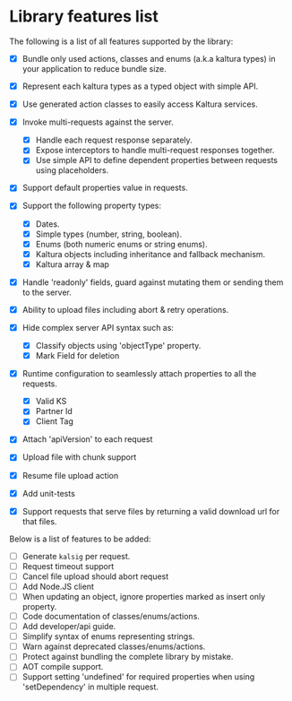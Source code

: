 # Library features list
The following is a list of all features supported by the library:

- [x] Bundle only used actions, classes and enums (a.k.a kaltura types) in your application to reduce bundle size.
- [x] Represent each kaltura types as a typed object with simple API.
- [x] Use generated action classes to easily access Kaltura services.
- [x] Invoke multi-requests against the server.
  - [x] Handle each request response separately.
  - [x] Expose interceptors to handle multi-request responses together.
  - [x] Use simple API to define dependent properties between requests using placeholders.
- [x] Support default properties value in requests.
- [x] Support the following property types:
   - [x] Dates.
   - [x] Simple types (number, string, boolean).
   - [x] Enums (both numeric enums or string enums).
   - [x] Kaltura objects including inheritance and fallback mechanism.
   - [x] Kaltura array & map
- [x] Handle 'readonly' fields, guard against mutating them or sending them to the server.
- [x] Ability to upload files including abort & retry operations.
- [x] Hide complex server API syntax such as:
   - [x] Classify objects using 'objectType' property.
   - [x] Mark Field for deletion
- [x] Runtime configuration to seamlessly attach properties to all the requests.
   - [x] Valid KS
   - [x] Partner Id
   - [x] Client Tag
- [x] Attach 'apiVersion' to each request
- [x] Upload file with chunk support
- [x] Resume file upload action
- [x] Add unit-tests
- [x] Support requests that serve files by returning a valid download url for that files.


 Below is a list of features to be added:
- [ ] Generate `kalsig` per request.
- [ ] Request timeout support
- [ ] Cancel file upload should abort request
- [ ] Add Node.JS client
- [ ] When updating an object, ignore properties marked as insert only property.
- [ ] Code documentation of classes/enums/actions.
- [ ] Add developer/api guide.
- [ ] Simplify syntax of enums representing strings.
- [ ] Warn against deprecated classes/enums/actions.
- [ ] Protect against bundling the complete library by mistake.
- [ ] AOT compile support.
- [ ] Support setting 'undefined' for required properties when using 'setDependency' in multiple request.
